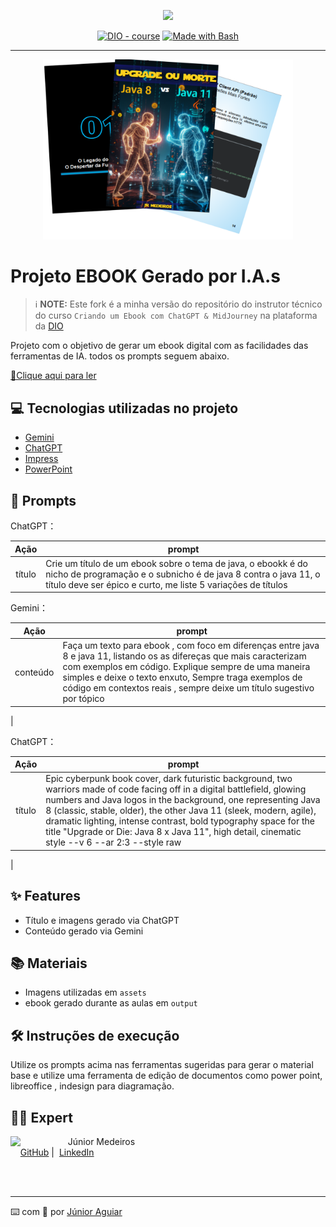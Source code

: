 <p align="center">
    <img width="100" src=".github/assets/banner.png">
</p>


<p align="center">
<a href="https://dio.me/"><img src="https://img.shields.io/badge/DIO-Course-28DA77?logo=youtube" alt="DIO - course"></a>
<a href="https://www.gnu.org/software/bash/" title="Go to Bash homepage"><img src="https://img.shields.io/badge/Prompt-Project-blue?logo=gnu-bash&amp;logoColor=white" alt="Made with Bash"></a></p>

-------


<p align="center">
<img 
    src="./assets/cover.png"
    width="400"  
/>
</p>

# Projeto EBOOK Gerado por I.A.s


 > ℹ️ **NOTE:** Este fork é a minha versão do repositório do instrutor técnico do curso `Criando um Ebook com ChatGPT & MidJourney` na plataforma da [DIO](https://dio.me)

Projeto com o objetivo de gerar um ebook digital com as facilidades das ferramentas de IA. todos os prompts
seguem abaixo.

<a href="https://github.com/Medeiros000/prompts-recipe-to-create-a-ebook/blob/main/output/Ebook_upgrade_or_die.pdf" title="View PDF now"> 📕Clique aqui para ler</a>

## 💻 Tecnologias utilizadas no projeto

- [Gemini](https://gemini.google.com/) 
- [ChatGPT](https://chat.openai.com/) 
- [Impress](https://pt-br.libreoffice.org/descubra/impress/)
- [PowerPoint](https://www.microsoft.com/en/microsoft-365/powerpoint)

## 🧠 Prompts


ChatGPT：

|   Ação   | prompt                                                                                                                                                                                                                                                                         |
| :------: | ------------------------------------------------------------------------------------------------------------------------------------------------------------------------------------------------------------------------------------------------------------------------------ |
|  título  | Crie um título de um ebook sobre o tema de java, o ebookk é do nicho de programação e o subnicho é de java 8 contra o java 11, o título deve ser épico e curto, me liste 5 variações de títulos |



Gemini：

|  Ação  | prompt                                                                                 |
| :----: | -------------------------------------------------------------------------------------- |
|conteúdo| Faça um texto para ebook , com foco em diferenças entre java 8 e java 11, listando os as difereças que mais caracterizam com exemplos em código. Explique sempre de uma maneira simples e deixe o texto enxuto, Sempre traga exemplos de código em contextos reais , sempre deixe um título sugestivo por tópico
 |

ChatGPT：

|  Ação  | prompt                                                                                 |
| :----: | -------------------------------------------------------------------------------------- |
| título | Epic cyberpunk book cover, dark futuristic background, two warriors made of code facing off in a digital battlefield, glowing numbers and Java logos in the background, one representing Java 8 (classic, stable, older), the other Java 11 (sleek, modern, agile), dramatic lighting, intense contrast, bold typography space for the title "Upgrade or Die: Java 8 x Java 11", high detail, cinematic style --v 6 --ar 2:3 --style raw
 |

## ✨ Features

- Título e imagens gerado via ChatGPT
- Conteúdo gerado via Gemini

## 📚 Materiais

- Imagens utilizadas em `assets`
- ebook gerado durante as aulas em `output`

## 🛠️ Instruções de execução

Utilize os prompts acima nas ferramentas sugeridas para gerar o material base e utilize uma ferramenta de edição de documentos como power point, libreoffice , indesign para diagramação.

## 👨‍💻 Expert

<p>
    <img 
      align=left 
      margin=10 
      width=80 
      src="https://avatars.githubusercontent.com/u/98979459?v=4"
    />
    <p>&nbsp&nbsp&nbspJúnior Medeiros<br>
    &nbsp&nbsp&nbsp
    <a href="https://github.com/Medeiros000">
    GitHub</a>&nbsp;|&nbsp;
    <a href="https://www.linkedin.com/in/jrmedeiros-dev">LinkedIn</a>
  </p>
</p>
<br/><br/>
<p>

---

⌨️ com 💜 por [Júnior Aguiar](https://github.com/Medeiros000)